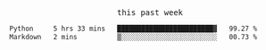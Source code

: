 

<p align="center"><samp>this past week</samp></p>
<!--START_SECTION:waka-->

```txt
Python     5 hrs 33 mins   ████████████████████████▓   99.27 %
Markdown   2 mins          ▒░░░░░░░░░░░░░░░░░░░░░░░░   00.73 %
```

<!--END_SECTION:waka-->


